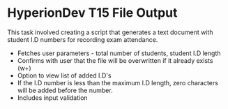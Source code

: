 
# HyperionDev T15 File Output

This task involved creating a script that generates a text document with student I.D numbers for recording exam attendance.

- Fetches user parameters - total number of students, student I.D length
- Confirms with user that the file will be overwritten if it already exists (w+)
- Option to view list of added I.D's
- If the I.D number is less than the maximum I.D length, zero characters will be added before the number.
- Includes input validation